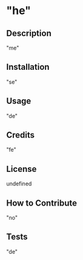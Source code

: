 # "he"

## Description
"me"

## Installation
"se"
## Usage
"de"
## Credits
"fe"

## License
undefined
## How to Contribute
"no"


## Tests
"de"
